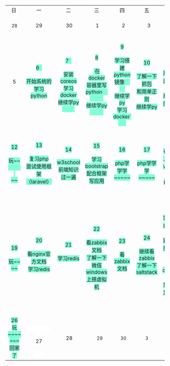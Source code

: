

<!--defaultCSS-->
<title>2015暑假计划（张子凯）</title>


<body  style=""><table cellspacing="0" cellpadding="0" style="text-align: center; width: 100%;"><tbody><tr><td wiz_tag_attr_bk_color="" style=""><span style="background-color: rgb(255, 255, 255);">日<font face="微软雅黑">&nbsp;</font></span></td><td wiz_tag_attr_bk_color="" style=""><span style="background-color: rgb(255, 255, 255);">一</span></td><td wiz_tag_attr_bk_color="" style=""><span style="background-color: rgb(255, 255, 255);">二</span></td><td wiz_tag_attr_bk_color="" style=""><span style="background-color: rgb(255, 255, 255);">三</span></td><td wiz_tag_attr_bk_color="" style=""><span style="background-color: rgb(255, 255, 255);">四</span></td><td wiz_tag_attr_bk_color="" style=""><span style="background-color: rgb(255, 255, 255);">五</span></td><td wiz_tag_attr_bk_color="" style=""><span style="background-color: rgb(255, 255, 255);">六</span></td></tr><tr><td wiz_tag_attr_bk_color="" style=""><span style="background-color: rgb(255, 255, 255); font-size: 10.5pt; line-height: 1.5;"><br>28</span><span style="background-color: rgb(255, 255, 255);"><br><br></span></td><td wiz_tag_attr_bk_color="" style="text-align: center;"><span style="background-color: rgb(255, 255, 255);">&nbsp;29<font face="微软雅黑">&nbsp;</font></span></td><td wiz_tag_attr_bk_color="" style=""><span style="background-color: rgb(255, 255, 255);">&nbsp;30</span></td><td wiz_tag_attr_bk_color="" style=""><span style="background-color: rgb(255, 255, 255);">&nbsp;1</span></td><td wiz_tag_attr_bk_color="" style="text-align: center;"><span style="background-color: rgb(255, 255, 255);">&nbsp; 2</span></td><td wiz_tag_attr_bk_color="" style=""><span style="background-color: rgb(255, 255, 255);">&nbsp; &nbsp;3</span></td><td wiz_tag_attr_bk_color="" style="">&nbsp; 4</td></tr><tr><td wiz_tag_attr_bk_color="" style=""><span style="background-color: rgb(255, 255, 255);">5</span></td><td wiz_tag_attr_bk_color="" style=""><span style="background-color: rgb(127, 255, 212);">6 &nbsp;<br><br>开始系统的<br>学习python</span></td><td wiz_tag_attr_bk_color="" style=""><span style="background-color: rgb(127, 255, 212);"><br>7 &nbsp;<br><br></span><span style="background-color: rgb(127, 255, 212);">安装coreos<br></span><span style="background-color: rgb(127, 255, 212);">学习docker</span><span style="background-color: rgb(127, 255, 212);"><br>继续学py &nbsp; &nbsp; &nbsp; &nbsp; &nbsp;</span></td><td wiz_tag_attr_bk_color="" style=""><span style="background-color: rgb(127, 255, 212);"><br>8<br><br>&nbsp;在docker<br>容器里写python &nbsp; &nbsp; &nbsp; &nbsp; &nbsp; &nbsp; &nbsp;&nbsp;<br>继续学py &nbsp; &nbsp; &nbsp; &nbsp; &nbsp;&nbsp;</span></td><td wiz_tag_attr_bk_color="" style=""><span style="background-color: rgb(127, 255, 212);"><br>9 <br><br>学习搭建python镜像 &nbsp; &nbsp; &nbsp; &nbsp;&nbsp;<br>继续学py<br></span><span style="background-color: rgb(127, 255, 212);">学习docker</span><span style="background-color: rgb(127, 255, 212);">&nbsp; &nbsp; &nbsp; &nbsp;&nbsp;</span></td><td wiz_tag_attr_bk_color="" style=""><span style="background-color: rgb(127, 255, 212);"><br>10 <br><br></span><span style="background-color: rgb(127, 255, 212);">了解一下抓包<br></span><span style="background-color: rgb(127, 255, 212);">和简单正则<br></span><span style="background-color: rgb(127, 255, 212);">继续学p</span><span style="background-color: rgb(127, 255, 212);">y</span><span style="background-color: rgb(127, 255, 212);"><br></span></td><td wiz_tag_attr_bk_color="" style=""><span style="background-color: rgb(127, 255, 212);"><br>11<br><br></span><span style="background-color: rgb(127, 255, 212);">用库写出web应用</span><br><span style="background-color: rgb(127, 255, 212);">和简单的爬虫</span><span style="background-color: rgb(127, 255, 212);"><br><br></span></td></tr><tr><td wiz_tag_attr_bk_color="" style=""><span style="background-color: rgb(127, 255, 212);"><br>12<br><br>玩~~ &nbsp; &nbsp; &nbsp; &nbsp; &nbsp; &nbsp;<br>~~<br></span></td><td wiz_tag_attr_bk_color="" style=""><span style="background-color: rgb(127, 255, 212);"><br>13<br><br></span><span style="background-color: rgb(127, 255, 212);">复习php</span><br><span style="background-color: rgb(127, 255, 212);">尝试使用框架（laravel）</span><span style="background-color: rgb(127, 255, 212);"><br></span></td><td wiz_tag_attr_bk_color="" style=""><span style="background-color: rgb(127, 255, 212);"><br>14<br><br>w3school<br>前端知识过一遍</span></td><td wiz_tag_attr_bk_color="" style=""><span style="background-color: rgb(127, 255, 212);"><br>15<br><br></span><span style="background-color: rgb(127, 255, 212);">学习bootstrap</span><br><span style="background-color: rgb(127, 255, 212);">配合框架写应用</span><span style="background-color: rgb(127, 255, 212);"><br></span></td><td wiz_tag_attr_bk_color="" style=""><span style="background-color: rgb(127, 255, 212);"><br>16<br><br>php学学学<br>~~~~~</span></td><td wiz_tag_attr_bk_color="" style=""><span style="background-color: rgb(127, 255, 212);"><br>17<br><br></span><span style="background-color: rgb(127, 255, 212);">php学学学</span><br><span style="background-color: rgb(127, 255, 212);">~~~~~</span><span style="background-color: rgb(127, 255, 212);"><br></span></td><td wiz_tag_attr_bk_color="" style=""><span style="background-color: rgb(127, 255, 212);"><br>18<br></span><br><span style="background-color: rgb(127, 255, 212);">在SAE上建立web应用</span><span style="background-color: rgb(127, 255, 212);"><br></span><span style="background-color: rgb(127, 255, 212);">php学学学</span><span style="background-color: rgb(127, 255, 212);"><br></span></td></tr><tr><td wiz_tag_attr_bk_color="" style=""><span style="background-color: rgb(127, 255, 212);"><br>19<br><br>玩~~<br>~~</span></td><td wiz_tag_attr_bk_color="" style=""><span style="background-color: rgb(127, 255, 212);"><br>20<br><br>看nginx官方文档<br></span><span style="background-color: rgb(127, 255, 212);">学习redis</span><span style="background-color: rgb(127, 255, 212);"><br><br></span></td><td wiz_tag_attr_bk_color="" style=""><span style="background-color: rgb(127, 255, 212);">21<br><br>学习redis<br></span><span style="background-color: rgb(127, 255, 212);"><br></span></td><td wiz_tag_attr_bk_color="" style=""><span style="background-color: rgb(127, 255, 212);"><br>22<br></span><span style="background-color: rgb(127, 255, 212);"><br></span><span style="background-color: rgb(127, 255, 212);">看zabbix文档<br></span><span style="background-color: rgb(127, 255, 212);">了解一下微信<br></span><span style="background-color: rgb(127, 255, 212);">windows上搭虚拟机</span></td><td wiz_tag_attr_bk_color="" style=""><span style="background-color: rgb(127, 255, 212);"><br>23<br><br>看zabbix文档<br><br></span></td><td wiz_tag_attr_bk_color="" style=""><span style="background-color: rgb(127, 255, 212);"><br>24<br><br></span><span style="background-color: rgb(127, 255, 212);">继续看zabbix<br>了解一下saltstack<br></span><br></td><td wiz_tag_attr_bk_color="" style=""><span style="background-color: rgb(127, 255, 212);"><br><br>25<br>尝试在虚拟机上<br>建立监控和集群<br>并用docker部署<br>常用开发环境<br><br><br><br></span></td></tr><tr><td wiz_tag_attr_bk_color="" style=""><span style="background-color: rgb(127, 255, 212);">26<br>玩~~~~<br>~~~回家了</span></td><td wiz_tag_attr_bk_color="" style=""><span style="background-color: rgb(255, 255, 255);"><br>&nbsp; &nbsp; &nbsp; &nbsp; &nbsp; &nbsp; &nbsp; &nbsp; &nbsp; &nbsp; &nbsp;<br>27<br><br>&nbsp; &nbsp; &nbsp; &nbsp;&nbsp;</span></td><td wiz_tag_attr_bk_color="" style=""><span style="background-color: rgb(255, 255, 255);">&nbsp;28</span></td><td wiz_tag_attr_bk_color="" style=""><font face="微软雅黑">&nbsp; &nbsp;</font><font face="微软雅黑">&nbsp;&nbsp;</font><span style="background-color: rgb(255, 255, 255); font-size: 10.5pt; line-height: 1.5;">29</span><font face="微软雅黑"><br></font></td><td wiz_tag_attr_bk_color="" style=""><font face="微软雅黑">&nbsp;&nbsp;</font><span style="background-color: rgb(255, 255, 255); font-size: 10.5pt; line-height: 1.5;">30</span><font face="微软雅黑"><br></font></td><td wiz_tag_attr_bk_color="" style=""><span style="background-color: rgb(255, 255, 255); font-size: 10.5pt; line-height: 1.5;">3</span></td><td wiz_tag_attr_bk_color="" style=""><font face="微软雅黑">&nbsp;</font><span style="background-color: rgb(255, 255, 255); font-size: 10.5pt; line-height: 1.5;">1</span><font face="微软雅黑"><br></font></td></tr></tbody></table></body></html>